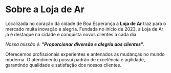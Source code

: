    <!DOCTYPE html>
<html lang="pt-br">
  <head>
    <meta charsed="UTF-8">
    <title>Loja de Ar</title>
  </head>
  <body>
    <h1>Sobre a Loja de Ar</h1>

  <p>Localizada no coração da cidade de Boa Esperança a <strong>Loja de Ar</strong> traz para o mercado muita inovação e alegria. 
Fundada no início de 2023, a Loja de Ar já é destaque na cidade e conquista novos clientes a cada dia.</p>

  <p><em>Nossa missão é: <strong>"Proporcionar diversão e alegria aos clientes"</strong>.</em></p>

  <p>Oferecemos profissionais experientes e antenados às mudanças no mundo moderna. 
O atendimento possui padrão de excelência e agilidade, garantindo qualidade e satisfação dos nossos clientes.</p>
  </body>
  

</html> 
